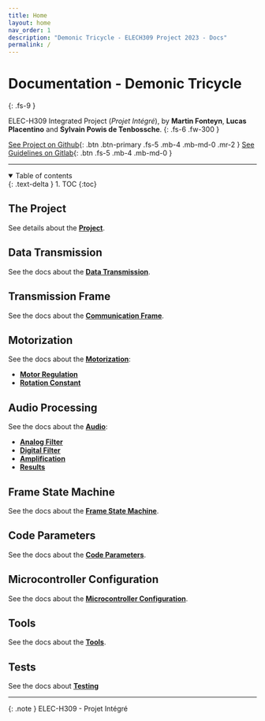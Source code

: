 ```yaml
---
title: Home
layout: home
nav_order: 1
description: "Demonic Tricycle - ELECH309 Project 2023 - Docs"
permalink: /
---
```


# Documentation - Demonic Tricycle
{: .fs-9 }

ELEC-H309 Integrated Project (_Projet Intégré_), by **Martin Fonteyn**, **Lucas Placentino** and **Sylvain Powis de Tenbossche**.
{: .fs-6 .fw-300 }

[See Project on Github](https://github.com/DemonicTricycle/DemonicTricycle-ELECH309){: .btn .btn-primary .fs-5 .mb-4 .mb-md-0 .mr-2 }
[See Guidelines on Gitlab](https://gitlab.com/mosee/elech309-2023){: .btn .fs-5 .mb-4 .mb-md-0 }

----

<details open markdown="block">
  <summary>
    Table of contents
  </summary>
  {: .text-delta }
1. TOC
{:toc}
</details>

## The Project
See details about the **[Project](/project)**.

## Data Transmission
See the docs about the **[Data Transmission](/dataTransmission)**.

## Transmission Frame
See the docs about the **[Communication Frame](/communicationFrame)**.

## Motorization
See the docs about the **[Motorization](/motorization)**:
- **[Motor Regulation](/motorization/motorRegulation)**
- **[Rotation Constant](/motorization/rotationConstant)**

## Audio Processing
See the docs about the **[Audio](/audio)**:
- **[Analog Filter](/audio/analogFilter)**
- **[Digital Filter](/audio/digitalFilter)**
- **[Amplification](/audio/amplification)**
- **[Results](/audio/audio_results)**

## Frame State Machine
See the docs about the **[Frame State Machine](/frameFSM)**.

## Code Parameters
See the docs about the **[Code Parameters](/parameters)**.

## Microcontroller Configuration
See the docs about the **[Microcontroller Configuration](/microcontrollerConfiguration)**.

## Tools
See the docs about the **[Tools](/tools)**.

## Tests
See the docs about **[Testing](/testing)**

----

{: .note }
ELEC-H309 - Projet Intégré

